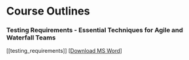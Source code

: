 # Course Outlines

### Testing Requirements - Essential Techniques for Agile and Waterfall Teams
[[testing_requirements]] [[Download MS Word](https://github.com/phil31753/lonsdalesystems/raw/main/Testing%20Requirements.docx)]
